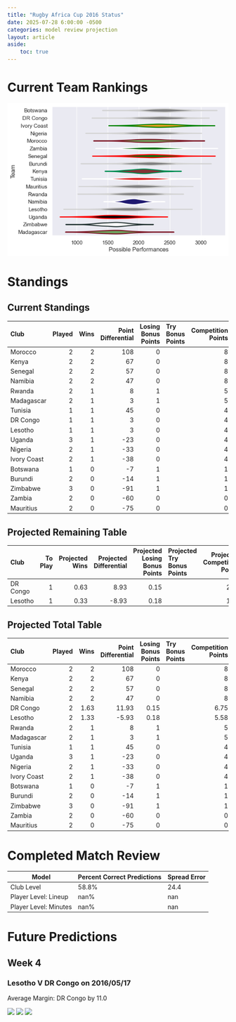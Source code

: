 ```yaml
---  
title: "Rugby Africa Cup 2016 Status"  
date: 2025-07-28 6:00:00 -0500  
categories: model review projection  
layout: article  
aside:  
    toc: true  
---
```

# Current Team Rankings


![Club Rankings](plots/rankings_Rugby_Africa_Cup_2016.png)
# Standings

## Current Standings


| Club        |   Played |   Wins |   Point Differential |   Losing Bonus Points | Try Bonus Points   |   Competition Points |
|:------------|---------:|-------:|---------------------:|----------------------:|:-------------------|---------------------:|
| Morocco     |        2 |      2 |                  108 |                     0 |                    |                    8 |
| Kenya       |        2 |      2 |                   67 |                     0 |                    |                    8 |
| Senegal     |        2 |      2 |                   57 |                     0 |                    |                    8 |
| Namibia     |        2 |      2 |                   47 |                     0 |                    |                    8 |
| Rwanda      |        2 |      1 |                    8 |                     1 |                    |                    5 |
| Madagascar  |        2 |      1 |                    3 |                     1 |                    |                    5 |
| Tunisia     |        1 |      1 |                   45 |                     0 |                    |                    4 |
| DR Congo    |        1 |      1 |                    3 |                     0 |                    |                    4 |
| Lesotho     |        1 |      1 |                    3 |                     0 |                    |                    4 |
| Uganda      |        3 |      1 |                  -23 |                     0 |                    |                    4 |
| Nigeria     |        2 |      1 |                  -33 |                     0 |                    |                    4 |
| Ivory Coast |        2 |      1 |                  -38 |                     0 |                    |                    4 |
| Botswana    |        1 |      0 |                   -7 |                     1 |                    |                    1 |
| Burundi     |        2 |      0 |                  -14 |                     1 |                    |                    1 |
| Zimbabwe    |        3 |      0 |                  -91 |                     1 |                    |                    1 |
| Zambia      |        2 |      0 |                  -60 |                     0 |                    |                    0 |
| Mauritius   |        2 |      0 |                  -75 |                     0 |                    |                    0 |



## Projected Remaining Table


| Club     |   To Play |   Projected Wins |   Projected Differential |   Projected Losing Bonus Points | Projected Try Bonus Points   |   Projected Competition Points |
|:---------|----------:|-----------------:|-------------------------:|--------------------------------:|:-----------------------------|-------------------------------:|
| DR Congo |         1 |             0.63 |                     8.93 |                            0.15 |                              |                           2.75 |
| Lesotho  |         1 |             0.33 |                    -8.93 |                            0.18 |                              |                           1.58 |



## Projected Total Table


| Club        |   Played |   Wins |   Point Differential |   Losing Bonus Points | Try Bonus Points   |   Competition Points |
|:------------|---------:|-------:|---------------------:|----------------------:|:-------------------|---------------------:|
| Morocco     |        2 |   2    |               108    |                  0    |                    |                 8    |
| Kenya       |        2 |   2    |                67    |                  0    |                    |                 8    |
| Senegal     |        2 |   2    |                57    |                  0    |                    |                 8    |
| Namibia     |        2 |   2    |                47    |                  0    |                    |                 8    |
| DR Congo    |        2 |   1.63 |                11.93 |                  0.15 |                    |                 6.75 |
| Lesotho     |        2 |   1.33 |                -5.93 |                  0.18 |                    |                 5.58 |
| Rwanda      |        2 |   1    |                 8    |                  1    |                    |                 5    |
| Madagascar  |        2 |   1    |                 3    |                  1    |                    |                 5    |
| Tunisia     |        1 |   1    |                45    |                  0    |                    |                 4    |
| Uganda      |        3 |   1    |               -23    |                  0    |                    |                 4    |
| Nigeria     |        2 |   1    |               -33    |                  0    |                    |                 4    |
| Ivory Coast |        2 |   1    |               -38    |                  0    |                    |                 4    |
| Botswana    |        1 |   0    |                -7    |                  1    |                    |                 1    |
| Burundi     |        2 |   0    |               -14    |                  1    |                    |                 1    |
| Zimbabwe    |        3 |   0    |               -91    |                  1    |                    |                 1    |
| Zambia      |        2 |   0    |               -60    |                  0    |                    |                 0    |
| Mauritius   |        2 |   0    |               -75    |                  0    |                    |                 0    |



# Completed Match Review


| Model | Percent Correct Predictions | Spread Error |
| ------ | ------ | ------ |
| Club Level | 58.8% | 24.4 |
| Player Level: Lineup | nan% | nan |
| Player Level: Minutes | nan% | nan |


# Future Predictions

## Week 4

### Lesotho V DR Congo on 2016/05/17


Average Margin: DR Congo by 11.0

<p float="left">
<img src="plots\2016-05-17-Lesotho_V_DRCongo_performances.png" width="32%" />
<img src="plots\2016-05-17-Lesotho_V_DRCongo_resultbar.png" width="32%" />
<img src="plots\2016-05-17-Lesotho_V_DRCongo_spreads.png" width="32%" />
</p>
